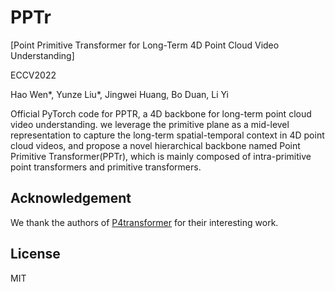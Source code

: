 # PPTr

[Point Primitive Transformer for Long-Term 4D Point Cloud Video Understanding]

ECCV2022

Hao Wen\*, Yunze Liu\*, Jingwei Huang, Bo Duan, Li Yi

Official PyTorch code for PPTR, a 4D backbone for long-term point cloud video understanding. 
we leverage the primitive plane as a mid-level representation to capture the long-term spatial-temporal context in 4D point cloud videos, and propose a novel hierarchical backbone named Point Primitive Transformer(PPTr), which is mainly composed of intra-primitive point transformers and primitive transformers.


## Acknowledgement
We thank the authors of [P4transformer](https://github.com/hehefan/P4Transformer) for their interesting work.


## License

MIT

